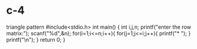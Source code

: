 # c-4
triangle pattern
#include<stdio.h>
int main()
{
	int i,j,n;
	printf("enter the row matrix:");
	scanf("%d",&n);
	for(i=1;i<=n;i++){
		for(j=1;j<=i;j++){
			printf("* ");
}
printf("\n");
}
	return 0;
}
